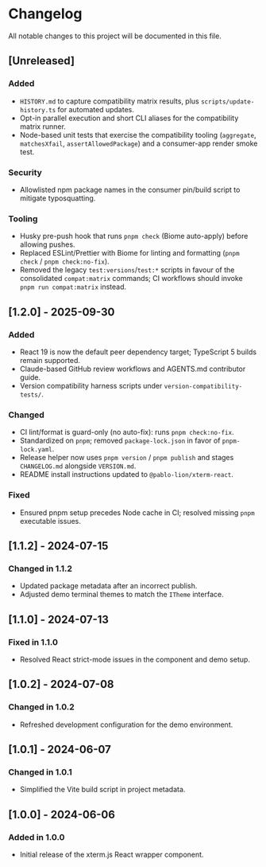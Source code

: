 # Changelog

All notable changes to this project will be documented in this file.

## [Unreleased]

### Added

- `HISTORY.md` to capture compatibility matrix results, plus `scripts/update-history.ts` for automated updates.
- Opt-in parallel execution and short CLI aliases for the compatibility matrix runner.
- Node-based unit tests that exercise the compatibility tooling (`aggregate`, `matchesXfail`,
  `assertAllowedPackage`) and a consumer-app render smoke test.

### Security

- Allowlisted npm package names in the consumer pin/build script to mitigate typosquatting.

### Tooling
- Husky pre-push hook that runs `pnpm check` (Biome auto-apply) before allowing pushes.
- Replaced ESLint/Prettier with Biome for linting and formatting (`pnpm check` / `pnpm check:no-fix`).
- Removed the legacy `test:versions`/`test:*` scripts in favour of the consolidated
  `compat:matrix` commands; CI workflows should invoke `pnpm run compat:matrix` instead.

## [1.2.0] - 2025-09-30

### Added

- React 19 is now the default peer dependency target; TypeScript 5 builds remain supported.
- Claude-based GitHub review workflows and AGENTS.md contributor guide.
- Version compatibility harness scripts under `version-compatibility-tests/`.

### Changed

- CI lint/format is guard-only (no auto-fix): runs `pnpm check:no-fix`.
- Standardized on `pnpm`; removed `package-lock.json` in favor of `pnpm-lock.yaml`.
- Release helper now uses `pnpm version` / `pnpm publish` and stages `CHANGELOG.md` alongside `VERSION.md`.
- README install instructions updated to `@pablo-lion/xterm-react`.

### Fixed

- Ensured pnpm setup precedes Node cache in CI; resolved missing `pnpm` executable issues.

## \[1.1.2] - 2024-07-15

### Changed in 1.1.2

- Updated package metadata after an incorrect publish.
- Adjusted demo terminal themes to match the `ITheme` interface.

## \[1.1.0] - 2024-07-13

### Fixed in 1.1.0

- Resolved React strict-mode issues in the component and demo setup.

## \[1.0.2] - 2024-07-08

### Changed in 1.0.2

- Refreshed development configuration for the demo environment.

## \[1.0.1] - 2024-06-07

### Changed in 1.0.1

- Simplified the Vite build script in project metadata.

## \[1.0.0] - 2024-06-06

### Added in 1.0.0

- Initial release of the xterm.js React wrapper component.
